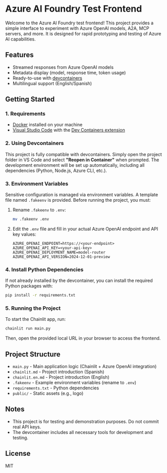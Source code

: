 # Azure AI Foundry Test Frontend

Welcome to the Azure AI Foundry test frontend! This project provides a simple interface to experiment with Azure OpenAI models, A2A, MCP servers, and more. It is designed for rapid prototyping and testing of Azure AI capabilities.

## Features
- Streamed responses from Azure OpenAI models
- Metadata display (model, response time, token usage)
- Ready-to-use with [devcontainers](https://containers.dev/)
- Multilingual support (English/Spanish)

## Getting Started

### 1. Requirements
- [Docker](https://www.docker.com/) installed on your machine
- [Visual Studio Code](https://code.visualstudio.com/) with the [Dev Containers extension](https://marketplace.visualstudio.com/items?itemName=ms-vscode-remote.remote-containers)

### 2. Using Devcontainers
This project is fully compatible with devcontainers. Simply open the project folder in VS Code and select **"Reopen in Container"** when prompted. The development environment will be set up automatically, including all dependencies (Python, Node.js, Azure CLI, etc.).

### 3. Environment Variables
Sensitive configuration is managed via environment variables. A template file named `.fakeenv` is provided. Before running the project, you must:

1. Rename `.fakeenv` to `.env`:
   ```bash
   mv .fakeenv .env
   ```
2. Edit the `.env` file and fill in your actual Azure OpenAI endpoint and API key values:
   ```env
   AZURE_OPENAI_ENDPOINT=https://<your-endpoint>
   AZURE_OPENAI_API_KEY=<your-api-key>
   AZURE_OPENAI_DEPLOYMENT_NAME=model-router
   AZURE_OPENAI_API_VERSION=2024-12-01-preview
   ```

### 4. Install Python Dependencies
If not already installed by the devcontainer, you can install the required Python packages with:
```bash
pip install -r requirements.txt
```

### 5. Running the Project
To start the Chainlit app, run:
```bash
chainlit run main.py
```

Then, open the provided local URL in your browser to access the frontend.

## Project Structure
- `main.py` - Main application logic (Chainlit + Azure OpenAI integration)
- `chainlit.md` - Project introduction (Spanish)
- `chainlit.en.md` - Project introduction (English)
- `.fakeenv` - Example environment variables (rename to `.env`)
- `requirements.txt` - Python dependencies
- `public/` - Static assets (e.g., logo)

## Notes
- This project is for testing and demonstration purposes. Do not commit real API keys.
- The devcontainer includes all necessary tools for development and testing.

## License
MIT
